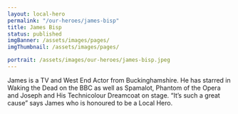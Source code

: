 ```yaml
---
layout: local-hero
permalink: "/our-heroes/james-bisp"
title: James Bisp
status: published
imgBanner: /assets/images/pages/
imgThumbnail: /assets/images/pages/

portrait: /assets/images/our-heroes/james-bisp.jpeg
---
```


James is a TV and West End Actor from Buckinghamshire. He has starred in Waking the Dead on the BBC as well as Spamalot, Phantom of the Opera and Joseph and His Technicolour Dreamcoat on stage. “It’s such a great cause” says James who is honoured to be a Local Hero.
